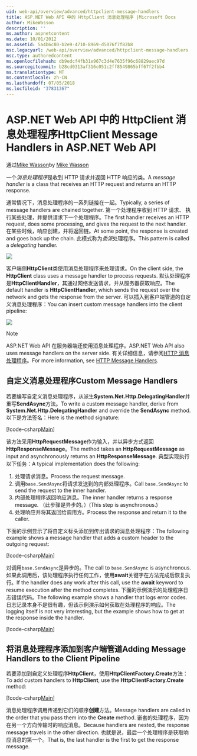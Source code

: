 ```yaml
---
uid: web-api/overview/advanced/httpclient-message-handlers
title: ASP.NET Web API 中的 HttpClient 消息处理程序 |Microsoft Docs
author: MikeWasson
description: ''
ms.author: aspnetcontent
ms.date: 10/01/2012
ms.assetid: 5a4b6c80-b2e9-4710-8969-d5076f7f82b8
msc.legacyurl: /web-api/overview/advanced/httpclient-message-handlers
msc.type: authoredcontent
ms.openlocfilehash: db9edcf4fb31e967c3d4e7635f96c68829aec97d
ms.sourcegitcommit: b28cd0313af316c051c2ff8549865bff67f2fbb4
ms.translationtype: MT
ms.contentlocale: zh-CN
ms.lasthandoff: 07/05/2018
ms.locfileid: "37831367"
---
```

<a name="httpclient-message-handlers-in-aspnet-web-api"></a><span data-ttu-id="40545-102">ASP.NET Web API 中的 HttpClient 消息处理程序</span><span class="sxs-lookup"><span data-stu-id="40545-102">HttpClient Message Handlers in ASP.NET Web API</span></span>
====================
<span data-ttu-id="40545-103">通过[Mike Wasson](https://github.com/MikeWasson)</span><span class="sxs-lookup"><span data-stu-id="40545-103">by [Mike Wasson](https://github.com/MikeWasson)</span></span>

<span data-ttu-id="40545-104">一个*消息处理程序*是收到 HTTP 请求并返回 HTTP 响应的类。</span><span class="sxs-lookup"><span data-stu-id="40545-104">A *message handler* is a class that receives an HTTP request and returns an HTTP response.</span></span>

<span data-ttu-id="40545-105">通常情况下，消息处理程序的一系列链接在一起。</span><span class="sxs-lookup"><span data-stu-id="40545-105">Typically, a series of message handlers are chained together.</span></span> <span data-ttu-id="40545-106">第一个处理程序收到 HTTP 请求、 执行某些处理，并提供请求下一个处理程序。</span><span class="sxs-lookup"><span data-stu-id="40545-106">The first handler receives an HTTP request, does some processing, and gives the request to the next handler.</span></span> <span data-ttu-id="40545-107">在某些时候，响应创建，并将返回链。</span><span class="sxs-lookup"><span data-stu-id="40545-107">At some point, the response is created and goes back up the chain.</span></span> <span data-ttu-id="40545-108">此模式称为*委派*处理程序。</span><span class="sxs-lookup"><span data-stu-id="40545-108">This pattern is called a *delegating* handler.</span></span>

![](httpclient-message-handlers/_static/image1.png)

<span data-ttu-id="40545-109">客户端侧**HttpClient**类使用消息处理程序来处理请求。</span><span class="sxs-lookup"><span data-stu-id="40545-109">On the client side, the **HttpClient** class uses a message handler to process requests.</span></span> <span data-ttu-id="40545-110">默认处理程序是**HttpClientHandler**，其通过网络发送请求，并从服务器获取响应。</span><span class="sxs-lookup"><span data-stu-id="40545-110">The default handler is **HttpClientHandler**, which sends the request over the network and gets the response from the server.</span></span> <span data-ttu-id="40545-111">可以插入到客户端管道的自定义消息处理程序：</span><span class="sxs-lookup"><span data-stu-id="40545-111">You can insert custom message handlers into the client pipeline:</span></span>

![](httpclient-message-handlers/_static/image2.png)

> [!NOTE]
> <span data-ttu-id="40545-112">ASP.NET Web API 在服务器端还使用消息处理程序。</span><span class="sxs-lookup"><span data-stu-id="40545-112">ASP.NET Web API also uses message handlers on the server side.</span></span> <span data-ttu-id="40545-113">有关详细信息，请参阅[HTTP 消息处理程序](http-message-handlers.md)。</span><span class="sxs-lookup"><span data-stu-id="40545-113">For more information, see [HTTP Message Handlers](http-message-handlers.md).</span></span>


## <a name="custom-message-handlers"></a><span data-ttu-id="40545-114">自定义消息处理程序</span><span class="sxs-lookup"><span data-stu-id="40545-114">Custom Message Handlers</span></span>

<span data-ttu-id="40545-115">若要编写自定义消息处理程序，从派生**System.Net.Http.DelegatingHandler**并重写**SendAsync**方法。</span><span class="sxs-lookup"><span data-stu-id="40545-115">To write a custom message handler, derive from **System.Net.Http.DelegatingHandler** and override the **SendAsync** method.</span></span> <span data-ttu-id="40545-116">以下是方法签名：</span><span class="sxs-lookup"><span data-stu-id="40545-116">Here is the method signature:</span></span>

[!code-csharp[Main](httpclient-message-handlers/samples/sample1.cs)]

<span data-ttu-id="40545-117">该方法采用**HttpRequestMessage**作为输入，并以异步方式返回**HttpResponseMessage**。</span><span class="sxs-lookup"><span data-stu-id="40545-117">The method takes an **HttpRequestMessage** as input and asynchronously returns an **HttpResponseMessage**.</span></span> <span data-ttu-id="40545-118">典型实现执行以下任务：</span><span class="sxs-lookup"><span data-stu-id="40545-118">A typical implementation does the following:</span></span>

1. <span data-ttu-id="40545-119">处理请求消息。</span><span class="sxs-lookup"><span data-stu-id="40545-119">Process the request message.</span></span>
2. <span data-ttu-id="40545-120">调用`base.SendAsync`将请求发送到的内部处理程序。</span><span class="sxs-lookup"><span data-stu-id="40545-120">Call `base.SendAsync` to send the request to the inner handler.</span></span>
3. <span data-ttu-id="40545-121">内部处理程序返回响应消息。</span><span class="sxs-lookup"><span data-stu-id="40545-121">The inner handler returns a response message.</span></span> <span data-ttu-id="40545-122">（此步骤是异步的。）</span><span class="sxs-lookup"><span data-stu-id="40545-122">(This step is asynchronous.)</span></span>
4. <span data-ttu-id="40545-123">处理响应并将其返回给调用方。</span><span class="sxs-lookup"><span data-stu-id="40545-123">Process the response and return it to the caller.</span></span>

<span data-ttu-id="40545-124">下面的示例显示了将自定义标头添加到传出请求的消息处理程序：</span><span class="sxs-lookup"><span data-stu-id="40545-124">The following example shows a message handler that adds a custom header to the outgoing request:</span></span>

[!code-csharp[Main](httpclient-message-handlers/samples/sample2.cs)]

<span data-ttu-id="40545-125">对调用`base.SendAsync`是异步的。</span><span class="sxs-lookup"><span data-stu-id="40545-125">The call to `base.SendAsync` is asynchronous.</span></span> <span data-ttu-id="40545-126">如果此调用后，该处理程序执行任何工作，使用**await**关键字在方法完成后恢复执行。</span><span class="sxs-lookup"><span data-stu-id="40545-126">If the handler does any work after this call, use the **await** keyword to resume execution after the method completes.</span></span> <span data-ttu-id="40545-127">下面的示例演示的处理程序日志错误代码。</span><span class="sxs-lookup"><span data-stu-id="40545-127">The following example shows a handler that logs error codes.</span></span> <span data-ttu-id="40545-128">日志记录本身不是很有趣，但该示例演示如何获取在处理程序的响应。</span><span class="sxs-lookup"><span data-stu-id="40545-128">The logging itself is not very interesting, but the example shows how to get at the response inside the handler.</span></span>

[!code-csharp[Main](httpclient-message-handlers/samples/sample3.cs?highlight=10,13)]

## <a name="adding-message-handlers-to-the-client-pipeline"></a><span data-ttu-id="40545-129">将消息处理程序添加到客户端管道</span><span class="sxs-lookup"><span data-stu-id="40545-129">Adding Message Handlers to the Client Pipeline</span></span>

<span data-ttu-id="40545-130">若要添加到自定义处理程序**HttpClient**，使用**HttpClientFactory.Create**方法：</span><span class="sxs-lookup"><span data-stu-id="40545-130">To add custom handlers to **HttpClient**, use the **HttpClientFactory.Create** method:</span></span>

[!code-csharp[Main](httpclient-message-handlers/samples/sample4.cs)]

<span data-ttu-id="40545-131">消息处理程序调用传递到它们的顺序**创建**方法。</span><span class="sxs-lookup"><span data-stu-id="40545-131">Message handlers are called in the order that you pass them into the **Create** method.</span></span> <span data-ttu-id="40545-132">嵌套的处理程序，因为在另一个方向传输时的响应消息。</span><span class="sxs-lookup"><span data-stu-id="40545-132">Because handlers are nested, the response message travels in the other direction.</span></span> <span data-ttu-id="40545-133">也就是说，最后一个处理程序是获取响应消息的第一个。</span><span class="sxs-lookup"><span data-stu-id="40545-133">That is, the last handler is the first to get the response message.</span></span>
